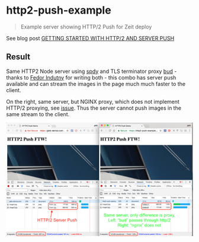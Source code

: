 # http2-push-example

> Example server showing HTTP/2 Push for Zeit deploy

See blog post
[GETTING STARTED WITH HTTP/2 AND SERVER PUSH](https://deanhume.com/Home/BlogPost/getting-started-with-http-2-and-server-push/10152)

## Result

Same HTTP2 Node server using [spdy](https://github.com/indutny/node-spdy)
and TLS terminator proxy [bud](https://github.com/indutny/bud) - thanks to
[Fedor Indutny](https://github.com/indutny) for writing both - this combo
has server push available and can stream the images in the page much much
faster to the client.

On the right, same server, but NGINX proxy, which does not implement
HTTP/2 proxying, see [issue](https://trac.nginx.org/nginx/ticket/923).
Thus the server cannot push images in the same stream to the client.

![HTTP/2 Push](http2-server-push.png)
